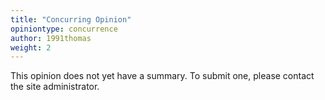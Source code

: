 ```yaml
---
title: "Concurring Opinion"
opiniontype: concurrence
author: 1991thomas
weight: 2
---
```

This opinion does not yet have a summary. To submit one, please contact the site administrator.